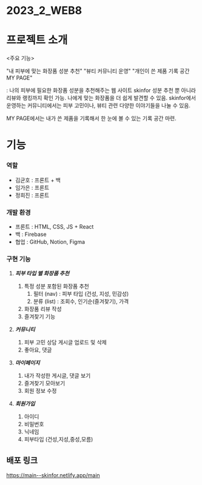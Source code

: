 # 2023_2_WEB8

# 프로젝트 소개

<주요 기능>

"내 피부에 맞는 화장품 성분 추천"
"뷰티 커뮤니티 운영"
"개인이 쓴 제품 기록 공간 MY PAGE"

: 나의 피부에 필요한 화장품 성분을 추천해주는 웹 사이트 skinfor
성분 추천 뿐 아니라 리뷰와 랭킹까지 확인 가능.
나에게 맞는 화장품을 더 쉽게 발견할 수 있음.
skinfor에서 운영하는 커뮤니티에서는
피부 고민이나, 뷰티 관련 다양한 이야기들을 나눌 수 있음.

MY PAGE에서는 내가 쓴 제품을 기록해서 한 눈에 볼 수 있는 기록 공간 마련.

# 기능

### 역할

- 김균호 : 프론트 + 백
- 임가은 : 프론트
- 정희진 : 프론트

### 개발 환경

- 프론트 : HTML, CSS, JS + React
- 백 : Firebase
- 협업 : GitHub, Notion, Figma

### 구현 기능

1. ***피부 타입 별 화장품 추천***
    1. 특정 성분 포함된 화장품 추천
        1. 필터 (nav) : 피부 타입 (건성, 지성, 민감성)
        2. 분류 (list) : 조회수, 인기순(즐겨찾기), 가격
    2. 화장품 리뷰 작성
    3. 즐겨찾기 기능

1. ***커뮤니티***
    1. 피부 고민 상담 게시글 업로드 및 삭제 
    2. 좋아요, 댓글 
    
2. ***마이페이지*** 
    1. 내가 작성한 게시글, 댓글 보기
    2. 즐겨찾기 모아보기 
    3. 회원 정보 수정

1. ***회원가입***
    1. 아이디
    2. 비밀번호
    3. 닉네임
    4. 피부타입 (건성,지성,중성,모름)
  
## 배포 링크
https://main--skinfor.netlify.app/main
